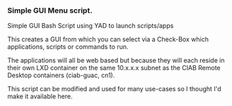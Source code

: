 ### Simple GUI Menu script.

Simple GUI Bash Script using YAD to launch scripts/apps 

This creates a GUI from which you can select via a Check-Box which applications, scripts or commands to run.

The applications will all be web based but because they will each reside in their own LXD container
on the same 10.x.x.x subnet as the CIAB Remote Desktop containers (ciab-guac, cn1).

This script can be modified and used for many use-cases so I thought I'd make it available here.



